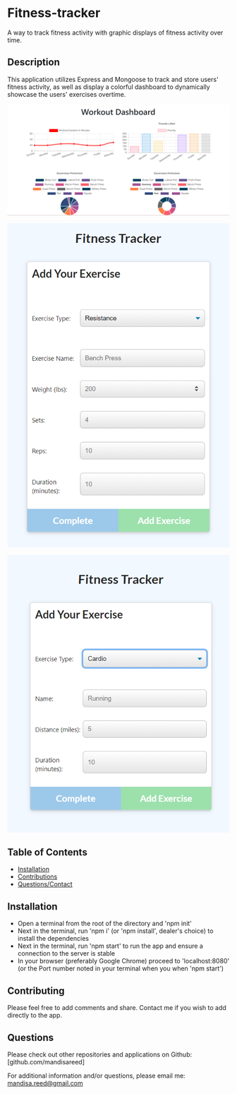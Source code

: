 # Fitness-tracker
A way to track fitness activity with graphic displays of fitness activity over time.

## Description
This application utilizes Express and Mongoose to track and store users' fitness activity, as well as display a colorful dashboard to dynamically showcase the users' exercises overtime.

![Dashboard](/img/dashboardscreenshot.png)

![Resistance Logger](/img/resistancelogger.png)

![Cardio Logger](/img/cardiologger.png)


## Table of Contents
* [Installation](https://github.com/mandisareed/cli-nodejs/blob/master/readme.md#installation)
* [Contributions](https://github.com/mandisareed/cli-nodejs/blob/master/readme.md#contributing)
* [Questions/Contact](https://github.com/mandisareed/cli-nodejs/blob/master/readme.md#questions)


## Installation
* Open a terminal from the root of the directory and 'npm init'
* Next in the terminal, run 'npm i' (or 'npm install', dealer's choice) to install the dependencies
* Next in the terminal, run 'npm start' to run the app and ensure a connection to the server is stable
* In your browser (preferably Google Chrome) proceed to 'localhost:8080' (or the Port number noted in your terminal when you when 'npm start')


## Contributing
Please feel free to add comments and share. Contact me if you wish to add directly to the app.


## Questions
Please check out other repositories and applications on Github:
[github.com/mandisareed]

For additional information and/or questions, please email me:
mandisa.reed@gmail.com
